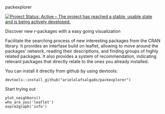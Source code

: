 packexplorer

[![Project Status: Active – The project has reached a stable, usable state and is being actively developed.](https://www.repostatus.org/badges/latest/active.svg)](https://www.repostatus.org/#active)

Discover new r-packages with a easy going visualization

Facilitate the searching process of new interesting packages from the CRAN library. It provides an interfase build on leaflet, allowing to move around the packages' network, reading their descriptions, and finding groups of highly related packages. It also provides a system of recommendation, indicating relevant packages that directly relate to the ones you already installed.

You can install it directly from github by using devtools:

```
devtools::install_github("arielolafsalgado/packexplorer")
```


Start trying out
```
plot_neighbors()
who_are_you('leaflet')
expre2graph('info')
```

